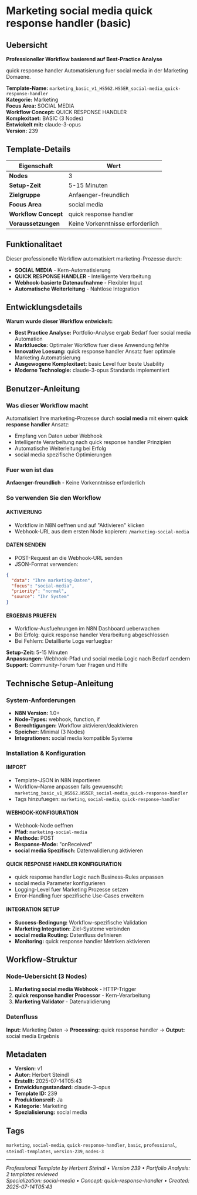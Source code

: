 # Marketing social media quick response handler (basic)

## Uebersicht

**Professioneller Workflow basierend auf Best-Practice Analyse**

quick response handler Automatisierung fuer social media in der Marketing Domaene.

**Template-Name:** `marketing_basic_v1_HS562.HS5ER_social-media_quick-response-handler`  
**Kategorie:** Marketing  
**Focus Area:** SOCIAL MEDIA  
**Workflow Concept:** QUICK RESPONSE HANDLER  
**Komplexitaet:** BASIC (3 Nodes)  
**Entwickelt mit:** claude-3-opus  
**Version:** 239

## Template-Details

| **Eigenschaft** | **Wert** |
|------------------|----------|
| **Nodes** | 3 |
| **Setup-Zeit** | 5-15 Minuten |
| **Zielgruppe** | Anfaenger-freundlich |
| **Focus Area** | social media |
| **Workflow Concept** | quick response handler |
| **Voraussetzungen** | Keine Vorkenntnisse erforderlich |

## Funktionalitaet

Dieser professionelle Workflow automatisiert marketing-Prozesse durch:
- **SOCIAL MEDIA** - Kern-Automatisierung
- **QUICK RESPONSE HANDLER** - Intelligente Verarbeitung
- **Webhook-basierte Datenaufnahme** - Flexibler Input
- **Automatische Weiterleitung** - Nahtlose Integration



## Entwicklungsdetails

**Warum wurde dieser Workflow entwickelt:**
- **Best Practice Analyse:** Portfolio-Analyse ergab Bedarf fuer social media Automation
- **Marktluecke:** Optimaler Workflow fuer diese Anwendung fehlte
- **Innovative Loesung:** quick response handler Ansatz fuer optimale Marketing Automatisierung
- **Ausgewogene Komplexitaet:** basic Level fuer beste Usability
- **Moderne Technologie:** claude-3-opus Standards implementiert

## Benutzer-Anleitung

### Was dieser Workflow macht
Automatisiert Ihre marketing-Prozesse durch **social media** mit einem **quick response handler** Ansatz:
- Empfang von Daten ueber Webhook
- Intelligente Verarbeitung nach quick response handler Prinzipien
- Automatische Weiterleitung bei Erfolg
- social media spezifische Optimierungen

### Fuer wen ist das
**Anfaenger-freundlich** - Keine Vorkenntnisse erforderlich

### So verwenden Sie den Workflow

#### AKTIVIERUNG
- Workflow in N8N oeffnen und auf "Aktivieren" klicken
- Webhook-URL aus dem ersten Node kopieren: `/marketing-social-media`

#### DATEN SENDEN
- POST-Request an die Webhook-URL senden
- JSON-Format verwenden:
```json
{
  "data": "Ihre marketing-Daten",
  "focus": "social-media",
  "priority": "normal",
  "source": "Ihr System"
}
```

#### ERGEBNIS PRUEFEN
- Workflow-Ausfuehrungen im N8N Dashboard ueberwachen
- Bei Erfolg: quick response handler Verarbeitung abgeschlossen
- Bei Fehlern: Detaillierte Logs verfuegbar

**Setup-Zeit:** 5-15 Minuten  
**Anpassungen:** Webhook-Pfad und social media Logic nach Bedarf aendern  
**Support:** Community-Forum fuer Fragen und Hilfe

## Technische Setup-Anleitung

### System-Anforderungen
- **N8N Version:** 1.0+ 
- **Node-Types:** webhook, function, if
- **Berechtigungen:** Workflow aktivieren/deaktivieren
- **Speicher:** Minimal (3 Nodes)
- **Integrationen:** social media kompatible Systeme

### Installation & Konfiguration

#### IMPORT
- Template-JSON in N8N importieren
- Workflow-Name anpassen falls gewuenscht: `marketing_basic_v1_HS562.HS5ER_social-media_quick-response-handler`
- Tags hinzufuegen: `marketing`, `social-media`, `quick-response-handler`

#### WEBHOOK-KONFIGURATION
- Webhook-Node oeffnen
- **Pfad:** `marketing-social-media`
- **Methode:** POST
- **Response-Mode:** "onReceived"
- **social media Spezifisch:** Datenvalidierung aktivieren

#### QUICK RESPONSE HANDLER KONFIGURATION
- quick response handler Logic nach Business-Rules anpassen
- social media Parameter konfigurieren
- Logging-Level fuer Marketing Prozesse setzen
- Error-Handling fuer spezifische Use-Cases erweitern

#### INTEGRATION SETUP
- **Success-Bedingung:** Workflow-spezifische Validation
- **Marketing Integration:** Ziel-Systeme verbinden
- **social media Routing:** Datenfluss definieren
- **Monitoring:** quick response handler Metriken aktivieren

## Workflow-Struktur

### Node-Uebersicht (3 Nodes)

1. **Marketing social media Webhook** - HTTP-Trigger
2. **quick response handler Processor** - Kern-Verarbeitung
3. **Marketing Validator** - Datenvalidierung








### Datenfluss
**Input:** Marketing Daten -> **Processing:** quick response handler -> **Output:** social media Ergebnis

## Metadaten

- **Version:** v1
- **Autor:** Herbert Steindl
- **Erstellt:** 2025-07-14T05:43
- **Entwicklungsstandard:** claude-3-opus
- **Template ID:** 239
- **Produktionsreif:** Ja
- **Kategorie:** Marketing
- **Spezialisierung:** social media

## Tags

`marketing`, `social-media`, `quick-response-handler`, `basic`, `professional`, `steindl-templates`, `version-239`, `nodes-3`

---

*Professional Template by Herbert Steindl • Version 239 • Portfolio Analysis: 2 templates reviewed*  
*Specialization: social-media • Concept: quick-response-handler • Created: 2025-07-14T05:43*